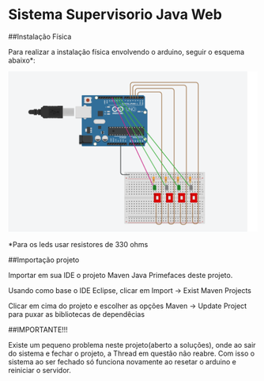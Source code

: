 # Sistema Supervisorio Java Web

##Instalação Física

Para realizar a instalação física envolvendo o arduino, seguir o esquema abaixo*:

<img src="https://github.com/KalleoLeandro/Sistema-supervisorio-Java/blob/672689551e9ddc7d94b973354b83272b0cd353f6/esquema.png">


*Para os leds usar resistores de 330 ohms


##Importação projeto

Importar em sua IDE o projeto Maven Java Primefaces deste projeto.

Usando como base o IDE Eclipse, clicar em Import -> Exist Maven Projects

Clicar em cima do projeto e escolher as opções Maven -> Update Project para puxar as bibliotecas de dependêcias

##IMPORTANTE!!!

Existe um pequeno problema neste projeto(aberto a soluções), onde ao sair do sistema e fechar o projeto, a Thread em questão não reabre. Com isso o sistema ao ser fechado só funciona novamente ao resetar o arduino e
reiniciar o servidor.



